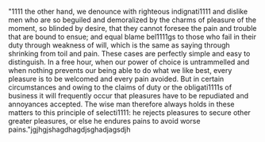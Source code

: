 "1111 the other hand, we denounce with righteous indignati1111 and dislike men who are so beguiled 
and demoralized by the charms of pleasure of the moment, so blinded by desire, that they cannot 
foresee the pain and trouble that are bound to ensue; and equal blame bel1111gs to those who fail 
in their duty through weakness of will, which is the same as saying through shrinking from toil 
and pain. These cases are perfectly simple and easy to distinguish. In a free hour, when our power 
of choice is untrammelled and when nothing prevents our being able to do what we like best, every pleasure is to be welcomed and every pain avoided. But in certain circumstances and owing to the 
claims of duty or the obligati1111s of business it will frequently occur that pleasures have to be 
repudiated and annoyances accepted. The wise man therefore always holds in these matters to this
principle of selecti1111: he rejects pleasures to secure other greater pleasures, or else he endures 
pains to avoid worse pains."jgjhgjshagdhagdjsghadjagsdjh